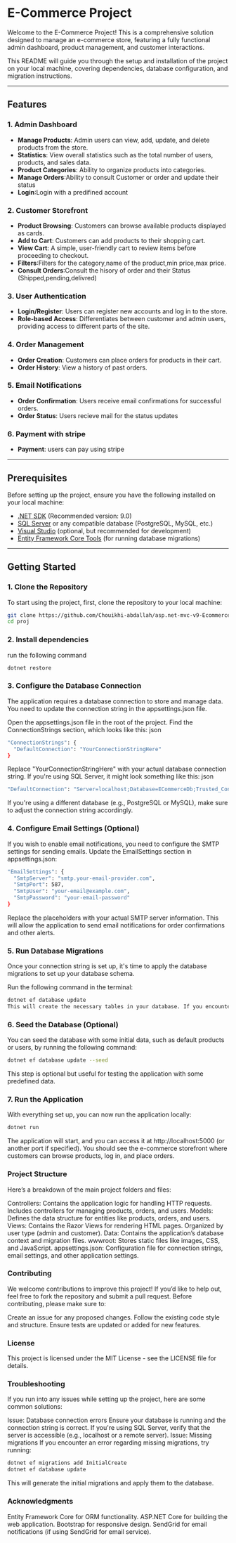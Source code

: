 # E-Commerce Project

Welcome to the E-Commerce Project! This is a comprehensive solution designed to manage an e-commerce store, featuring a fully functional admin dashboard, product management, and customer interactions. 

This README will guide you through the setup and installation of the project on your local machine, covering dependencies, database configuration, and migration instructions.

---

## Features

### 1. **Admin Dashboard**
   - **Manage Products**: Admin users can view, add, update, and delete products from the store.
   - **Statistics**: View overall statistics such as the total number of users, products, and sales data.
   - **Product Categories**: Ability to organize products into categories.
   - **Manage Orders**:Ability to consult Customer or order and update their status
   - **Login**:Login with a predifined account  
   
### 2. **Customer Storefront**
   - **Product Browsing**: Customers can browse available products displayed as cards.
   - **Add to Cart**: Customers can add products to their shopping cart.
   - **View Cart**: A simple, user-friendly cart to review items before proceeding to checkout.
   - **Filters**:Filters for the category,name of the product,min price,max price.
   - **Consult Orders**:Consult the hisory of order and their Status (Shipped,pending,delivred)

### 3. **User Authentication**
   - **Login/Register**: Users can register new accounts and log in to the store.
   - **Role-based Access**: Differentiates between customer and admin users, providing access to different parts of the site.

### 4. **Order Management**
   - **Order Creation**: Customers can place orders for products in their cart.
   - **Order History**: View a history of past orders.     

### 5. **Email Notifications**
   - **Order Confirmation**: Users receive email confirmations for successful orders.
   - **Order Status**: Users recieve mail for the status updates
### 6. **Payment with stripe**
  - **Payment**: users can pay using stripe
---

## Prerequisites

Before setting up the project, ensure you have the following installed on your local machine:

- [.NET SDK](https://dotnet.microsoft.com/download) (Recommended version: 9.0)
- [SQL Server](https://www.microsoft.com/en-us/sql-server/sql-server-downloads) or any compatible database (PostgreSQL, MySQL, etc.)
- [Visual Studio](https://visualstudio.microsoft.com/) (optional, but recommended for development)
- [Entity Framework Core Tools](https://docs.microsoft.com/en-us/ef/core/) (for running database migrations)

---

## Getting Started

### 1. Clone the Repository

To start using the project, first, clone the repository to your local machine:

```bash
git clone https://github.com/Chouikhi-abdallah/asp.net-mvc-v9-Ecommerce-website
cd proj
```
### 2. Install dependencies
 run the following command
 ```bash
dotnet restore
```
### 3. Configure the Database Connection
The application requires a database connection to store and manage data. You need to update the connection string in the appsettings.json file.

Open the appsettings.json file in the root of the project.
Find the ConnectionStrings section, which looks like this:
json
```bash
"ConnectionStrings": {
  "DefaultConnection": "YourConnectionStringHere"
}
```
Replace "YourConnectionStringHere" with your actual database connection string. If you're using SQL Server, it might look something like this:
json
```bash
"DefaultConnection": "Server=localhost;Database=ECommerceDb;Trusted_Connection=True;"
```
If you're using a different database (e.g., PostgreSQL or MySQL), make sure to adjust the connection string accordingly.

### 4. Configure Email Settings (Optional)
If you wish to enable email notifications, you need to configure the SMTP settings for sending emails. Update the EmailSettings section in appsettings.json:

```bash
"EmailSettings": {
  "SmtpServer": "smtp.your-email-provider.com",
  "SmtpPort": 587,
  "SmtpUser": "your-email@example.com",
  "SmtpPassword": "your-email-password"
}
```

Replace the placeholders with your actual SMTP server information. This will allow the application to send email notifications for order confirmations and other alerts.

### 5. Run Database Migrations
Once your connection string is set up, it's time to apply the database migrations to set up your database schema.

Run the following command in the terminal:

```bash
dotnet ef database update
This will create the necessary tables in your database. If you encounter any issues, ensure your database is running and accessible, and that the connection string is correct.
```
### 6. Seed the Database (Optional)
You can seed the database with some initial data, such as default products or users, by running the following command:

```bash
dotnet ef database update --seed
```
This step is optional but useful for testing the application with some predefined data.

### 7. Run the Application
With everything set up, you can now run the application locally:

```bash
dotnet run
```
The application will start, and you can access it at http://localhost:5000 (or another port if specified). You should see the e-commerce storefront where customers can browse products, log in, and place orders.



### Project Structure
Here’s a breakdown of the main project folders and files:

Controllers: Contains the application logic for handling HTTP requests. Includes controllers for managing products, orders, and users.
Models: Defines the data structure for entities like products, orders, and users.
Views: Contains the Razor Views for rendering HTML pages. Organized by user type (admin and customer).
Data: Contains the application’s database context and migration files.
wwwroot: Stores static files like images, CSS, and JavaScript.
appsettings.json: Configuration file for connection strings, email settings, and other application settings.

### Contributing
We welcome contributions to improve this project! If you’d like to help out, feel free to fork the repository and submit a pull request. Before contributing, please make sure to:

Create an issue for any proposed changes.
Follow the existing code style and structure.
Ensure tests are updated or added for new features.
### License
This project is licensed under the MIT License - see the LICENSE file for details.

### Troubleshooting
If you run into any issues while setting up the project, here are some common solutions:

Issue: Database connection errors
Ensure your database is running and the connection string is correct.
If you're using SQL Server, verify that the server is accessible (e.g., localhost or a remote server).
Issue: Missing migrations
If you encounter an error regarding missing migrations, try running:

```bash
dotnet ef migrations add InitialCreate
dotnet ef database update
```
This will generate the initial migrations and apply them to the database.

### Acknowledgments
Entity Framework Core for ORM functionality.
ASP.NET Core for building the web application.
Bootstrap for responsive design.
SendGrid for email notifications (if using SendGrid for email service).
